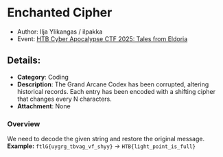 # Enchanted Cipher
- Author: Ilja Ylikangas / ilpakka
- Event: [HTB Cyber Apocalypse CTF 2025: Tales from Eldoria](https://ctf.hackthebox.com/event/details/cyber-apocalypse-ctf-2025-tales-from-eldoria-2107)

## Details:

- **Category**: Coding
- **Description**: The Grand Arcane Codex has been corrupted, altering historical records. Each entry has been encoded with a shifting cipher that changes every N characters.
- **Attachment**: None

### Overview
We need to decode the given string and restore the original message.<br>
**Example:** `ftlG{uygrg_tbvag_vf_shyy}` -> `HTB{light_point_is_full}`